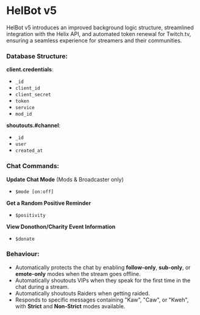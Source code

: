 # HelBot v5

HelBot v5 introduces an improved background logic structure, streamlined integration with the Helix API, and automated token renewal for Twitch.tv, ensuring a seamless experience for streamers and their communities.

### Database Structure:

**client.credentials**:  
- `_id`  
- `client_id`  
- `client_secret`  
- `token`  
- `service`  
- `mod_id`  

**shoutouts.#channel**:  
- `_id`  
- `user`  
- `created_at`  

### Chat Commands:

**Update Chat Mode** (Mods & Broadcaster only)  
- `$mode [on:off]`  

**Get a Random Positive Reminder**  
- `$positivity`  

**View Donothon/Charity Event Information**  
- `$donate`  

### Behaviour:

- Automatically protects the chat by enabling **follow-only**, **sub-only**, or **emote-only** modes when the stream goes offline.  
- Automatically shoutouts VIPs when they speak for the first time in the chat during a stream.  
- Automatically shoutouts Raiders when getting raided.  
- Responds to specific messages containing "Kaw", "Caw", or "Kweh", with **Strict** and **Non-Strict** modes available.
